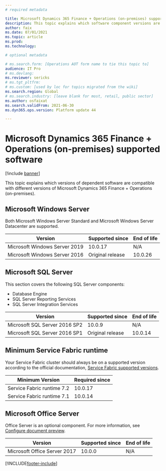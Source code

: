```yaml
---
# required metadata

title: Microsoft Dynamics 365 Finance + Operations (on-premises) supported software
description: This topic explains which software component versions are compatible with Microsoft Dynamics 365 Finance + Operations (on-premises).
author: faix
ms.date: 07/01/2021
ms.topic: article
ms.prod: 
ms.technology: 

# optional metadata

# ms.search.form: [Operations AOT form name to tie this topic to]
audience: IT Pro
# ms.devlang: 
ms.reviewer: sericks
# ms.tgt_pltfrm: 
# ms.custom: [used by loc for topics migrated from the wiki]
ms.search.region: Global
# ms.search.industry: [leave blank for most, retail, public sector]
ms.author: osfaixat
ms.search.validFrom: 2021-06-30 
ms.dyn365.ops.version: Platform update 44 

---
```


# Microsoft Dynamics 365 Finance + Operations (on-premises) supported software

[!include [banner](../includes/banner.md)]

This topic explains which versions of dependent software are compatible with different versions of Microsoft Dynamics 365 Finance + Operations (on-premises).

## Microsoft Windows Server

Both Microsoft Windows Server Standard and Microsoft Windows Server Datacenter are supported.

| Version                       | Supported since    | End of life |
|-------------------------------|--------------------|-------------|
| Microsoft Windows Server 2019 | 10.0.17            | N/A         |
| Microsoft Windows Server 2016 | Original release   | 10.0.26     |

## Microsoft SQL Server

This section covers the following SQL Server components:

 - Database Engine
 - SQL Server Reporting Services
 - SQL Server Integration Services

| Version                       | Supported since    | End of life |
|-------------------------------|--------------------|-------------|
| Microsoft SQL Server 2016 SP2 | 10.0.9             | N/A         |
| Microsoft SQL Server 2016 SP1 | Original release   | 10.0.14     |

## Minimum Service Fabric runtime

Your Service Fabric cluster should always be on a supported version according to the official documentation, [Service Fabric supported versions](/azure/service-fabric/service-fabric-versions).

| Minimum Version            | Required since |
|----------------------------|----------------|
| Service Fabric runtime 7.2 | 10.0.17        |
| Service Fabric runtime 7.1 | 10.0.14        |

## Microsoft Office Server

Office Server is an optional component. For more information, see [Configure document preview](../../fin-ops/organization-administration/configure-document-management.md#for-a-microsoft-dynamics-365-finance--operations-on-premises-environment).

| Version                      | Supported since | End of life |
|------------------------------|-----------------|-------------|
| Microsoft Office Server 2017 | 10.0.0          | N/A         |


[!INCLUDE[footer-include](../../../includes/footer-banner.md)]
